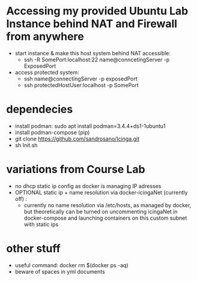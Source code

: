 # Accessing my provided Ubuntu Lab Instance behind NAT and Firewall from anywhere

- start instance & make this host system behind NAT accessible: 
  - ssh -R SomePort:localhost:22 name@conncetingServer -p ExposedPort
- access protected system: 
  - ssh name@connectingServer -p exposedPort 
  - ssh protectedHostUser:localhost -p  SomePort

# dependecies
<!-- - install docker (not anymore)
  - if with snap:
    - sudo addgroup --system docker
    - sudo adduser $USER docker
    - newgrp docker
    - sudo snap enable docker
    - docker network create --subnet=172.18.0.0/16 icingaNet -->
- install podman: sudo apt install podman=3.4.4+ds1-1ubuntu1
- install podman-compose (pip)
- git clone https://github.com/sandrosano/Icinga.git
- sh Init.sh

# variations from Course Lab
- no dhcp static ip config as docker is managing IP adresses
- OPTIONAL static ip + name resolution via docker-icingaNet (currently off) :
  - currently no name resolution via /etc/hosts, as managed by docker, but theoretically can be turned on uncommenting icingaNet in docker-compose  and launching containers on this custom subnet with static ips 

# other stuff
- useful command: docker rm $(docker ps -aq)
- beware of spaces in yml documents

